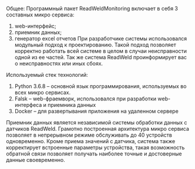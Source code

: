 

Общее:
Программный пакет ReadWeldMonitoring включает в себя 3 составных микро сервиса: 
1.	web-интерфейс;
2.	приемник данных;
3.	генератор excel отчетов
При разработчике системы использовался модульный подход к проектированию. Такой подход позволяет корректно работать всей системе в целом в случаи неисправности одной из ее частей. Так же система ReadWeld проинформирует вас о неисправностях или иных сбоях.


Используемый стек технологий:
1.	Python 3.6.8 – основной язык программирования, используемых во всех микро сервисах.
2.	Falsk – web-фраемворк, использовался при разработки web-интерфеса и приемника данных
3.	Docker – для развертывания приложения на удаленном сервере


Приемник данных является независимой системы обработки данных с датчиков ReadWeld. Грамотно построенная архитектура микро сервиса позволяет в непрерывном режиме обслуживать до 40 устройств одновременно. Кроме приема значений с датчика, система также корректирует встроенные параметры устройства, такая возможность обратной связи позволяет получать наиболее точные и достоверные данные своевременно. 